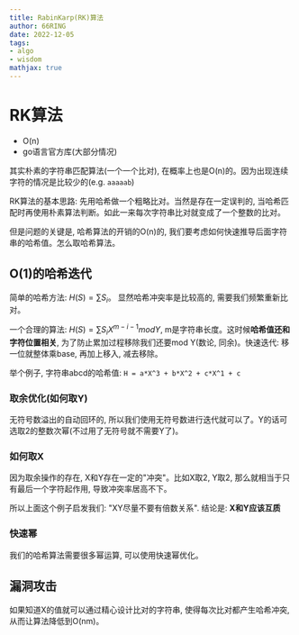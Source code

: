 ```yaml
---
title: RabinKarp(RK)算法
author: 66RING
date: 2022-12-05
tags: 
- algo
- wisdom
mathjax: true
---
```


# RK算法

- O(n)
- go语言官方库(大部分情况)

其实朴素的字符串匹配算法(一个一个比对), 在概率上也是O(n)的。因为出现连续字符的情况是比较少的(e.g. `aaaaab`)

RK算法的基本思路: 先用哈希做一个粗略比对。当然是存在一定误判的, 当哈希匹配时再使用朴素算法判断。如此一来每次字符串比对就变成了一个整数的比对。

但是问题的关键是, 哈希算法的开销的O(n)的, 我们要考虑如何快速推导后面字符串的哈希值。怎么取哈希算法。


## O(1)的哈希迭代

简单的哈希方法: $H(S) = \sum{S_i}$。 显然哈希冲突率是比较高的, 需要我们频繁重新比对。

一个合理的算法: $H(S) = \sum S_i X^{m-i-1} mod Y$, m是字符串长度。这时候**哈希值还和字符位置相关**, 为了防止累加过程移除我们还要mod Y(数论, 同余)。快速迭代: 移一位就整体乘base, 再加上移入, 减去移除。

举个例子, 字符串abcd的哈希值: `H = a*X^3 + b*X^2 + c*X^1 + c`



### 取余优化(如何取Y)

无符号数溢出的自动回环的, 所以我们使用无符号数进行迭代就可以了。Y的话可选取2的整数次幂(不过用了无符号就不需要Y了)。


### 如何取X

因为取余操作的存在, X和Y存在一定的"冲突"。比如X取2, Y取2, 那么就相当于只有最后一个字符起作用, 导致冲突率居高不下。

所以上面这个例子启发我们: "XY尽量不要有倍数关系". 结论是: **X和Y应该互质**

### 快速幂

我们的哈希算法需要很多幂运算, 可以使用快速幂优化。


## 漏洞攻击

如果知道X的值就可以通过精心设计比对的字符串, 使得每次比对都产生哈希冲突, 从而让算法降低到O(nm)。



